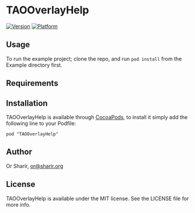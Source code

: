# TAOOverlayHelp

[![Version](http://cocoapod-badges.herokuapp.com/v/TAOOverlayHelp/badge.png)](http://cocoadocs.org/docsets/TAOOverlayHelp)
[![Platform](http://cocoapod-badges.herokuapp.com/p/TAOOverlayHelp/badge.png)](http://cocoadocs.org/docsets/TAOOverlayHelp)

## Usage

To run the example project; clone the repo, and run `pod install` from the Example directory first.

## Requirements

## Installation

TAOOverlayHelp is available through [CocoaPods](http://cocoapods.org), to install
it simply add the following line to your Podfile:

    pod "TAOOverlayHelp"

## Author

Or Sharir, or@sharir.org

## License

TAOOverlayHelp is available under the MIT license. See the LICENSE file for more info.


